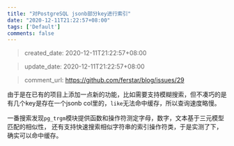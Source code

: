 ```yaml
---
title: "对PostgreSQL jsonb部分key进行索引"
date: "2020-12-11T21:22:57+08:00"
tags: ['Default']
comments: false
---
```


> created_date: 2020-12-11T21:22:57+08:00

> update_date: 2020-12-11T21:22:57+08:00

> comment_url: https://github.com/ferstar/blog/issues/29

由于是在已有的项目上添加一点新的功能，比如需要支持模糊搜索，但不凑巧的是有几个key是存在一个jsonb col里的，`like`无法命中缓存，所以查询速度略慢。

一番搜索发现`pg_trgm`模块提供函数和操作符测定字母，数字，文本基于三元模型匹配的相似性， 还有支持快速搜索相似字符串的索引操作符类，于是实测了下，确实可以命中缓存。

